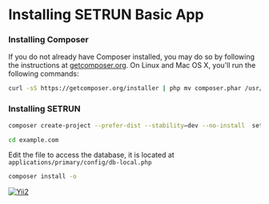 Installing SETRUN Basic App
==============
### Installing Composer

If you do not already have Composer installed, you may do so by following the instructions at
[getcomposer.org](https://getcomposer.org/download/). On Linux and Mac OS X, you'll run the following commands:

```bash
curl -sS https://getcomposer.org/installer | php mv composer.phar /usr/local/bin/composer
```

### Installing SETRUN

```bash
composer create-project --prefer-dist --stability=dev --no-install  setrun/setrun-app-basic example.com
```

```bash
cd example.com
```

Edit the file to access the database, it is located at `applications/primary/config/db-local.php`


```bash
composer install -o
```

[![Yii2](https://img.shields.io/badge/Powered_by-Yii_Framework-green.svg?style=flat)](http://www.yiiframework.com/)
